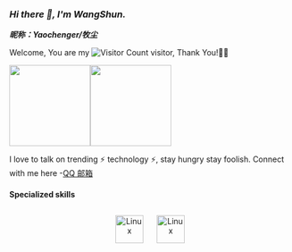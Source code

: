 ### _Hi there 👋, I'm WangShun._

***昵称：Yaochenger/牧尘***

Welcome, You are my ![Visitor Count](https://profile-counter.glitch.me/Yaochenger/count.svg) visitor, Thank You!🎉🎉

<!-- [![Top Langs](https://github-readme-stats.vercel.app/api/top-langs/?username=Yaochenger&theme=flag-india)](https://github.com/Yaochenger/github-readme-stats) -->

<span><img src="https://github-readme-stats.vercel.app/api/top-langs/?username=Yaochenger&layout=compact" height=145/></span><span><img src="https://github-readme-stats.vercel.app/api?username=Yaochenger&count_private=true&show_icons=true" height=145/></span>

I love to talk on trending ⚡ technology ⚡, stay hungry stay foolish. Connect with me here -[QQ 邮箱](1516081466@qq.com)

#### Specialized skills
<div align="center">
<img style="margin: 10px" src="https://profilinator.rishav.dev/skills-assets/linux-original.svg" alt="Linux" height="50" />
<img style="margin: 10px" src="https://github.com/RT-Thread/rt-thread/blob/master/documentation/figures/logo.png" alt="Linux" height="50" />
</div>

</td>
<td valign="top" width="33%">

<!--
**Yaochenger/Yaochenger** is a ✨ _special_ ✨ repository because its `README.md` (this file) appears on your GitHub profile.
Here are some ideas to get you started:

- 🔭 I’m currently working on ...
- 🌱 I’m currently learning ...
- 👯 I’m looking to collaborate on ...
- 🤔 I’m looking for help with ...
- 💬 Ask me about ...
- 📫 How to reach me: ...
- 😄 Pronouns: ...
- ⚡ Fun fact: ...
-->
